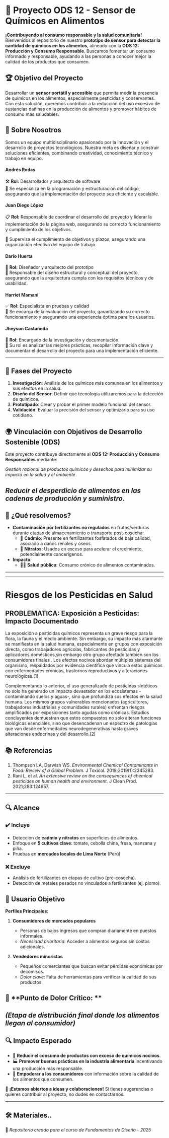 # 🥦 Proyecto ODS 12 - Sensor de Químicos en Alimentos  

**¡Contribuyendo al consumo responsable y la salud comunitaria!**  
Bienvenidos al repositorio de nuestro **prototipo de sensor para detectar la cantidad de químicos en los alimentos**, alineado con la **ODS 12: Producción y Consumo Responsable**. Buscamos fomentar un consumo informado y responsable, ayudando a las personas a conocer mejor la calidad de los productos que consumen.  

## 🏆 Objetivo del Proyecto  
Desarrollar un **sensor portátil y accesible** que permita medir la presencia de químicos en los alimentos, especialmente pesticidas y conservantes. Con esta solución, queremos contribuir a la reducción del uso excesivo de sustancias dañinas en la producción de alimentos y promover hábitos de consumo más saludables.  

## 👥 Sobre Nosotros  

Somos un equipo multidisciplinario apasionado por la innovación y el desarrollo de proyectos tecnológicos. Nuestra meta es diseñar y construir soluciones eficientes, combinando creatividad, conocimiento técnico y trabajo en equipo.    

#### **Andrés Rodas**  
🛠 **Rol:** Desarrollador y arquitecto de software  
📌 Se especializa en la programación y estructuración del código, asegurando que la implementación del proyecto sea eficiente y escalable.  

#### **Juan Diego López**  
📋 **Rol:** Responsable de coordinar el desarrollo del proyecto y liderar la implementación de la página web, asegurando su correcto funcionamiento y cumplimiento de los objetivos.  

📌 Supervisa el cumplimiento de objetivos y plazos, asegurando una organización efectiva del equipo de trabajo.  

#### **Dario Huerta**  
🎨 **Rol:** Diseñador y arquitecto del prototipo  
📌 Responsable del diseño estructural y conceptual del proyecto, asegurando que la arquitectura cumpla con los requisitos técnicos y de usabilidad.  

#### **Harriet Mamani**  
✅ **Rol:** Especialista en pruebas y calidad  
📌 Se encarga de la evaluación del proyecto, garantizando su correcto funcionamiento y asegurando una experiencia óptima para los usuarios.  

#### **Jheyson Castañeda**  
📖 **Rol:** Encargado de la investigación y documentación  
📌 Su rol es analizar las mejores prácticas, recopilar información clave y documentar el desarrollo del proyecto para una implementación eficiente.  

---

## 📌 Fases del Proyecto  
1. **Investigación**: Análisis de los químicos más comunes en los alimentos y sus efectos en la salud.  
2. **Diseño del Sensor**: Definir qué tecnología utilizaremos para la detección de químicos.  
3. **Prototipado**: Crear y probar el primer modelo funcional del sensor.  
4. **Validación**: Evaluar la precisión del sensor y optimizarlo para su uso cotidiano.  

## 🌍 **Vinculación con Objetivos de Desarrollo Sostenible (ODS)**  
Este proyecto contribuye directamente al **ODS 12: Producción y Consumo Responsables** mediante:  

  *Gestión racional de productos químicos y desechos para minimizar su impacto en la salud y el ambiente*.  

  *Reducir el desperdicio de alimentos en las cadenas de producción y suministro*.
---

## 🚨  **¿Qué resolvemos?**  
- **Contaminación por fertilizantes no regulados** en frutas/verduras durante etapas de almacenamiento o transporte post-cosecha:  
  - 🧪 **Cadmio**: Presente en fertilizantes fosfatados de baja calidad, asociado a daños renales y óseos.  
  - 🌱 **Nitratos**: Usados en exceso para acelerar el crecimiento, potencialmente cancerígenos.  
- **Impacto**:  
  - 👩🌾 **Salud pública**: Consumo crónico de alimentos contaminados.  

---
---
# Riesgos de los Pesticidas en Salud

## PROBLEMATICA: Exposición a Pesticidas: Impacto Documentado
   
La exposición a pesticidas químicos representa un grave riesgo para la flora, la fauna y el medio ambiente. Sin embargo, su impacto más alarmante se manifiesta en la salud humana, especialmente en grupos con exposición directa, como trabajadores agrícolas, fabricantes de pesticidas y aplicadores domésticos,sin embargo otro grupo afectado tambien son los consumidores finales . Los efectos nocivos abordan múltiples sistemas del organismo, respaldados por evidencia científica que vincula estos químicos con enfermedades crónicas, trastornos reproductivos y alteraciones neurológicas.(1)

Complementando lo anterior, el uso generalizado de pesticidas sintéticos no solo ha generado un impacto devastador en los ecosistemas -contaminando suelos y aguas-, sino que profundiza sus efectos en la salud humana. Los mismos grupos vulnerables mencionados (agricultores, trabajadores industriales y comunidades rurales) enfrentan riesgos amplificados por exposiciones tanto agudas como crónicas. Estudios concluyentes demuestran que estos compuestos no solo alteran funciones biológicas esenciales, sino que desencadenan un espectro de patologías que van desde enfermedades neurodegenerativas hasta graves alteraciones endocrinas y del desarrollo.(2)
## 📚 Referencias
1. Thompson LA, Darwish WS. *Environmental Chemical Contaminants in Food: Review of a Global Problem*. J Toxicol. 2019;2019(1):2345283.  
2. Rani L, et al. *An extensive review on the consequences of chemical pesticides on human health and environment*. J Clean Prod. 2021;283:124657.

---
## 🔍 Alcance  

### ✔️ **Incluye**  
- Detección de **cadmio y nitratos** en superficies de alimentos.  
- Enfoque en **5 cultivos clave**: tomate, cebolla china, fresa, manzana y piña.  
- Pruebas en **mercados locales de Lima Norte** (Perú)
### ❌ **Excluye**  
- Análisis de fertilizantes en etapas de cultivo (pre-cosecha).  
- Detección de metales pesados no vinculados a fertilizantes (ej. plomo). 

## 👥 **Usuario Objetivo**  
**Perfiles Principales**:  
1. **Consumidores de mercados populares**  
   - Personas de bajos ingresos que compran diariamente en puestos informales.  
   - *Necesidad prioritaria*: Acceder a alimentos seguros sin costos adicionales.  

2. **Vendedores minoristas**  
   - Pequeños comerciantes que buscan evitar pérdidas económicas por decomisos.  
   - *Dolor clave*: Falta de herramientas para verificar la calidad de sus productos.  

## 🚛 **Punto de Dolor Crítico: **  
*(Etapa de distribución final donde los alimentos llegan al consumidor)* 
---


## 🔍 Impacto Esperado  
- 🌱 **Reducir el consumo de productos con exceso de químicos nocivos**.  
- 🏭 **Promover buenas prácticas en la industria alimentaria** incentivando una producción más responsable.  
- 📢 **Empoderar a los consumidores** con información sobre la calidad de los alimentos que consumen.  

📢 **¡Estamos abiertos a ideas y colaboraciones!** Si tienes sugerencias o quieres contribuir al proyecto, no dudes en contactarnos.  


---
## 🛠️ Materiales..
🔗 *Repositorio creado para el curso de Fundamentos de Diseño - 2025*

